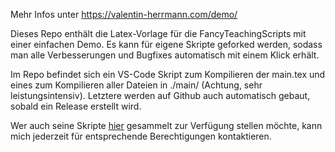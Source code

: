 Mehr Infos unter https://valentin-herrmann.com/demo/

Dieses Repo enthält die Latex-Vorlage für die FancyTeachingScripts mit einer einfachen Demo. Es kann für eigene Skripte geforked werden, sodass man alle Verbesserungen und Bugfixes automatisch mit einem Klick erhält.

Im Repo befindet sich ein VS-Code Skript zum Kompilieren der main.tex und eines zum Kompilieren aller Dateien in ./main/  (Achtung, sehr leistungsintensiv). Letztere werden auf Github auch automatisch gebaut, sobald ein Release erstellt wird.

Wer auch seine Skripte [hier](https://github.com/FancyTeachingScripts) gesammelt zur Verfügung stellen möchte, kann mich jederzeit für entsprechende Berechtigungen kontaktieren.
